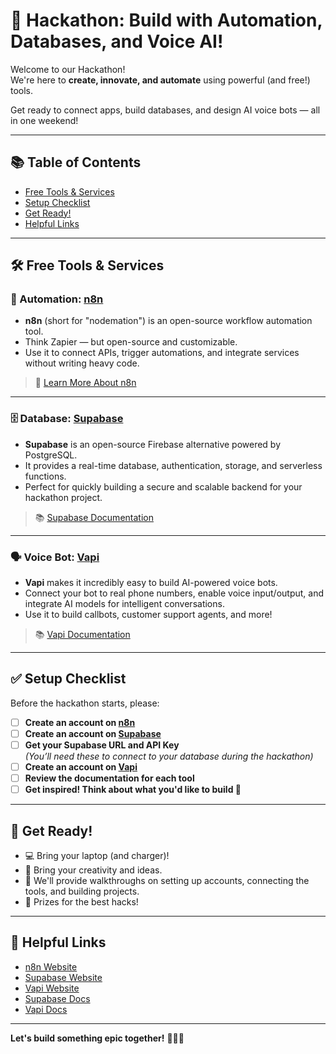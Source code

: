# 🚀 Hackathon: Build with Automation, Databases, and Voice AI!

Welcome to our Hackathon!  
We're here to **create, innovate, and automate** using powerful (and free!) tools.

Get ready to connect apps, build databases, and design AI voice bots — all in one weekend!

---

## 📚 Table of Contents
- [Free Tools & Services](#-free-tools--services)
- [Setup Checklist](#-setup-checklist)
- [Get Ready!](#-get-ready)
- [Helpful Links](#-helpful-links)

---

## 🛠️ Free Tools & Services

### 🤖 Automation: [n8n](https://n8n.io)
- **n8n** (short for "nodemation") is an open-source workflow automation tool.
- Think Zapier — but open-source and customizable.
- Use it to connect APIs, trigger automations, and integrate services without writing heavy code.

> 🔗 [Learn More About n8n](https://n8n.io)

---

### 🗄️ Database: [Supabase](https://supabase.com)
- **Supabase** is an open-source Firebase alternative powered by PostgreSQL.
- It provides a real-time database, authentication, storage, and serverless functions.
- Perfect for quickly building a secure and scalable backend for your hackathon project.

> 📚 [Supabase Documentation](https://github.com/geoff-ai-dna/Plex-Ai-Event/blob/main/Supabase.docx)

---

### 🗣️ Voice Bot: [Vapi](https://vapi.ai/)
- **Vapi** makes it incredibly easy to build AI-powered voice bots.
- Connect your bot to real phone numbers, enable voice input/output, and integrate AI models for intelligent conversations.
- Use it to build callbots, customer support agents, and more!

> 📚 [Vapi Documentation](https://docs.vapi.ai/)

---

## ✅ Setup Checklist

Before the hackathon starts, please:

- [ ] **Create an account on [n8n](https://n8n.io)**
- [ ] **Create an account on [Supabase](https://supabase.com)**
- [ ] **Get your Supabase URL and API Key**  
  _(You’ll need these to connect to your database during the hackathon)_
- [ ] **Create an account on [Vapi](https://vapi.ai/)**
- [ ] **Review the documentation for each tool**
- [ ] **Get inspired! Think about what you'd like to build 🚀**

---

## 📅 Get Ready!

- 💻 Bring your laptop (and charger)!
- 🧠 Bring your creativity and ideas.
- 🚀 We'll provide walkthroughs on setting up accounts, connecting the tools, and building projects.
- 🎉 Prizes for the best hacks!

---

## 🔗 Helpful Links
- [n8n Website](https://n8n.io)
- [Supabase Website](https://supabase.com)
- [Vapi Website](https://vapi.ai/)
- [Supabase Docs](https://supabase.com/docs)
- [Vapi Docs](https://docs.vapi.ai/)

---

**Let's build something epic together!** 🎨👾🎯
